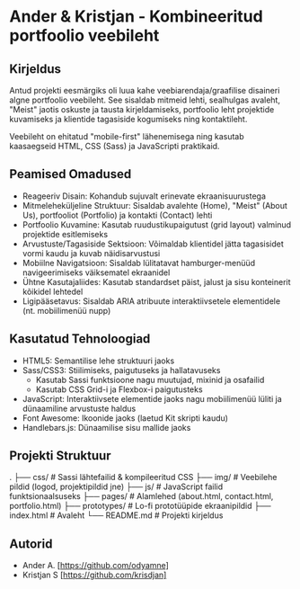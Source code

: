# Ander & Kristjan - Kombineeritud portfoolio veebileht

## Kirjeldus

Antud projekti eesmärgiks oli luua kahe veebiarendaja/graafilise disaineri algne portfoolio veebileht. See sisaldab mitmeid lehti, sealhulgas avaleht, "Meist" jaotis oskuste ja tausta kirjeldamiseks, portfoolio leht projektide kuvamiseks ja klientide tagasiside kogumiseks ning kontaktileht. 

Veebileht on ehitatud "mobile-first" lähenemisega ning kasutab kaasaegseid HTML, CSS (Sass) ja JavaScripti praktikaid.

## Peamised Omadused

* Reageeriv Disain: Kohandub sujuvalt erinevate ekraanisuurustega
* Mitmeleheküljeline Struktuur: Sisaldab avalehte (Home), "Meist" (About Us), portfooliot (Portfolio) ja kontakti (Contact) lehti
* Portfoolio Kuvamine: Kasutab ruudustikupaigutust (grid layout) valminud projektide esitlemiseks
* Arvustuste/Tagasiside Sektsioon: Võimaldab klientidel jätta tagasisidet vormi kaudu ja kuvab näidisarvustusi
* Mobiilne Navigatsioon: Sisaldab lülitatavat hamburger-menüüd navigeerimiseks väiksematel ekraanidel
* Ühtne Kasutajaliides: Kasutab standardset päist, jalust ja sisu konteinerit kõikidel lehtedel
* Ligipääsetavus: Sisaldab ARIA atribuute interaktiivsetele elementidele (nt. mobiilimenüü nupp)

## Kasutatud Tehnoloogiad

* HTML5: Semantilise lehe struktuuri jaoks
* Sass/CSS3: Stiilimiseks, paigutuseks ja hallatavuseks
    * Kasutab Sassi funktsioone nagu muutujad, mixinid ja osafailid
    * Kasutab CSS Grid-i ja Flexbox-i paigutusteks
* JavaScript: Interaktiivsete elementide jaoks nagu mobiilimenüü lüliti ja dünaamiline arvustuste haldus
* Font Awesome: Ikoonide jaoks (laetud Kit skripti kaudu)
* Handlebars.js: Dünaamilise sisu mallide jaoks

## Projekti Struktuur
.
├── css/              # Sassi lähtefailid & kompileeritud CSS
├── img/              # Veebilehe pildid (logod, projektipildid jne)
├── js/               # JavaScript failid funktsionaalsuseks
├── pages/            # Alamlehed (about.html, contact.html, portfolio.html)
├── prototypes/       # Lo-fi prototüüpide ekraanipildid
├── index.html        # Avaleht
└── README.md         # Projekti kirjeldus

## Autorid

* Ander A. 	[https://github.com/odyamne]
* Kristjan S 	[https://github.com/krisdjan]
